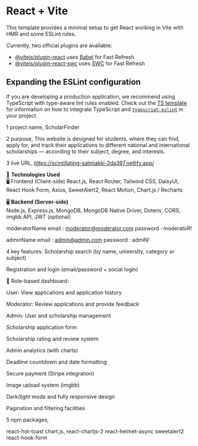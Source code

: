 # React + Vite

This template provides a minimal setup to get React working in Vite with HMR and some ESLint rules.

Currently, two official plugins are available:

- [@vitejs/plugin-react](https://github.com/vitejs/vite-plugin-react/blob/main/packages/plugin-react) uses [Babel](https://babeljs.io/) for Fast Refresh
- [@vitejs/plugin-react-swc](https://github.com/vitejs/vite-plugin-react/blob/main/packages/plugin-react-swc) uses [SWC](https://swc.rs/) for Fast Refresh

## Expanding the ESLint configuration

If you are developing a production application, we recommend using TypeScript with type-aware lint rules enabled. Check out the [TS template](https://github.com/vitejs/vite/tree/main/packages/create-vite/template-react-ts) for information on how to integrate TypeScript and [`typescript-eslint`](https://typescript-eslint.io) in your project.


 1  project name,  ScholarFinder


2  purpose,  This website is designed for students, where they can find, apply for, and track their applications to different national and international scholarships — according to their subject, degree, and interests.
 
 3 live URL,  https://scintillating-salmiakki-2da397.netlify.app/

🚀 **Technologies Used** </br>
🖥️ Frontend (Client-side)
 React.js, React Router, Tailwind CSS, DaisyUI, React Hook Form, Axios, SweetAlert2, React Motion, Chart.js / Recharts

🖥️ **Backend (Server-side)**</br>
Node.js, Express.js, MongoDB, MongoDB Native Driver, Dotenv, CORS, imgbb API, JWT (optional)

moderatorName
email :  moderator@moderator.com
password :   moderatoR!

adminName
email : admin@admin.com
password :  admiN!



  
4 key features: Scholarship search (by name, university, category or subject)

Registration and login (email/password + social login)

👥 Role-based dashboard:

User: View applications and application history

Moderator: Review applications and provide feedback

Admin: User and scholarship management

Scholarship application form

Scholarship rating and review system

Admin analytics (with charts)

Deadline countdown and date formatting

Secure payment (Stripe integration)

Image upload system (imgbb)

Dark/light mode and fully responsive design

Pagination and filtering facilities
   



 5 npm packages,

 react-hot-toast
 chart.js, react-chartjs-2
 react-helmet-async
 sweetalert2	 
react-hook-form












